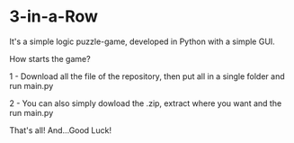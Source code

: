 # 3-in-a-Row
It's a simple logic puzzle-game, developed in Python with a simple GUI.

How starts the game?

1 - Download all the file of the repository, then put all in a single folder and run main.py

2 - You can also simply dowload the .zip, extract where you want and the run main.py

That's all!
And...Good Luck!
